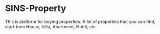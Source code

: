 # SINS-Property
This is platform for buying properties. 
A lot of properties that you can find, start from House, Villa, Apartment, Hotel, etc.

